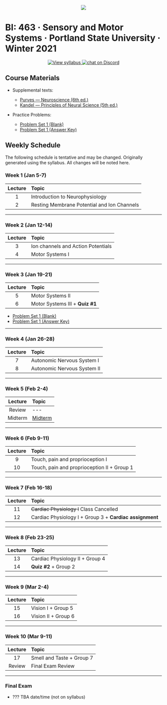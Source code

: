 <p align="center">
  <a title="Join BI: 463 Discord Server 🥳" href="https://discord.gg/DHGub8zxzZ">
  <img src="../assets/images/bi-463.ico" />
  </a>
</p>

# BI: 463 · Sensory and Motor Systems · Portland State University · Winter 2021

 <p align="center">
    <a href="motor-and-sensory-W21.pdf">
    <img title="View syllabus" src="https://img.shields.io/badge/BI: 463-Syllabus-informational?logo=adobe-acrobat-reader" >
    </a>
    <a href="https://discord.gg/DHGub8zxzZ">
  <img title="Join BI: 463 Discord Server 🥳" src="https://img.shields.io/discord/790760762418659349?logo=discord"
   alt="chat on Discord">
    </a>
</p>

## **Course Materials**

- Supplemental texts:

  - [Purves &mdash; Neuroscience (6th ed.)](https://1lib.us/book/5481039/fb91d9)
  - [Kandel &mdash; Principles of Neural Science (5th ed.) ](https://1lib.us/book/2477222/4a05ed)

- Practice Problems:
  - [Problem Set 1 (Blank)](problem-set-1.pdf)
  - [Problem Set 1 (Answer Key)](problem-set-1-answers.pdf)

## **Weekly Schedule**

The following schedule is tentative and may be changed. Originally generated using the syllabus. All changes will be noted here.

### **Week 1** (Jan 5-7)

| Lecture | Topic                                       |
| :-----: | :------------------------------------------ |
|    1    | Introduction to Neurophysiology             |
|    2    | Resting Membrane Potential and Ion Channels |

---

### **Week 2** (Jan 12-14)

| Lecture | Topic                              |
| :-----: | :--------------------------------- |
|    3    | Ion channels and Action Potentials |
|    4    | Motor Systems I                    |

---

### **Week 3** (Jan 19-21)

| Lecture | Topic                           |
| :-----: | :------------------------------ |
|    5    | Motor Systems II                |
|    6    | Motor Systems III + **Quiz #1** |

- [Problem Set 1 (Blank)](problem-set-1.pdf)
- [Problem Set 1 (Answer Key)](problem-set-1-answers.pdf)

---

### **Week 4** (Jan 26-28)

| Lecture | Topic                       |
| :-----: | :-------------------------- |
|    7    | Autonomic Nervous System I  |
|    8    | Autonomic Nervous System II |

---

### **Week 5** (Feb 2-4)

| Lecture | Topic                  |
| :-----: | :--------------------- |
| Review  | ---                    |
| Midterm | [Midterm](midterm.pdf) |

---

### **Week 6** (Feb 9-11)

| Lecture | Topic                                       |
| :-----: | :------------------------------------------ |
|    9    | Touch, pain and proprioception I            |
|   10    | Touch, pain and proprioception II + Group 1 |

---

### **Week 7** (Feb 16-18)

| Lecture | Topic                                                    |
| :-----: | :------------------------------------------------------- |
|   11    | ~~Cardiac Physiology I~~ Class Cancelled                           |
|   12    | Cardiac Physiology I + Group 3 + **Cardiac assignment** |

---

### **Week 8** (Feb 23-25)

| Lecture | Topic                   |
| :-----: | :---------------------- |
|   13    | Cardiac Physiology II + Group 4  |
|   14    | **Quiz #2** + Group 2 |

---

### **Week 9** (Mar 2-4)

| Lecture | Topic                        |
| :-----: | :--------------------------- |
|   15    | Vision I + Group 5  |
|   16    | Vision II + Group 6 |

---

### **Week 10** (Mar 9-11)

| Lecture | Topic                                            |
| :-----: | :----------------------------------------------- |
|   17    | Smell and Taste + Group 7 |
| Review  | Final Exam Review                                |

---

### **Final Exam**

- ??? TBA date/time (not on syllabus)
